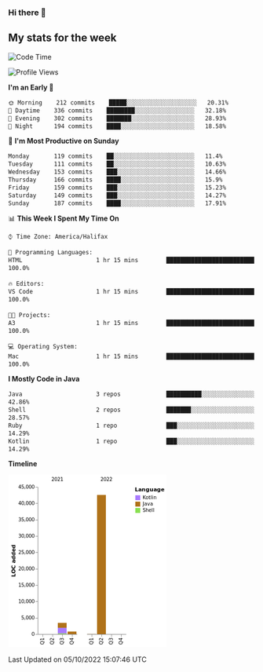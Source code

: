### Hi there 👋

## My stats for the week
<!--START_SECTION:waka-->
![Code Time](http://img.shields.io/badge/Code%20Time-401%20hrs%206%20mins-blue)

![Profile Views](http://img.shields.io/badge/Profile%20Views-0-blue)

**I'm an Early 🐤** 

```text
🌞 Morning    212 commits    █████░░░░░░░░░░░░░░░░░░░░   20.31% 
🌆 Daytime    336 commits    ████████░░░░░░░░░░░░░░░░░   32.18% 
🌃 Evening    302 commits    ███████░░░░░░░░░░░░░░░░░░   28.93% 
🌙 Night      194 commits    ████░░░░░░░░░░░░░░░░░░░░░   18.58%

```
📅 **I'm Most Productive on Sunday** 

```text
Monday       119 commits    ██░░░░░░░░░░░░░░░░░░░░░░░   11.4% 
Tuesday      111 commits    ██░░░░░░░░░░░░░░░░░░░░░░░   10.63% 
Wednesday    153 commits    ███░░░░░░░░░░░░░░░░░░░░░░   14.66% 
Thursday     166 commits    ████░░░░░░░░░░░░░░░░░░░░░   15.9% 
Friday       159 commits    ███░░░░░░░░░░░░░░░░░░░░░░   15.23% 
Saturday     149 commits    ███░░░░░░░░░░░░░░░░░░░░░░   14.27% 
Sunday       187 commits    ████░░░░░░░░░░░░░░░░░░░░░   17.91%

```


📊 **This Week I Spent My Time On** 

```text
⌚︎ Time Zone: America/Halifax

💬 Programming Languages: 
HTML                     1 hr 15 mins        █████████████████████████   100.0%

🔥 Editors: 
VS Code                  1 hr 15 mins        █████████████████████████   100.0%

🐱‍💻 Projects: 
A3                       1 hr 15 mins        █████████████████████████   100.0%

💻 Operating System: 
Mac                      1 hr 15 mins        █████████████████████████   100.0%

```

**I Mostly Code in Java** 

```text
Java                     3 repos             ██████████░░░░░░░░░░░░░░░   42.86% 
Shell                    2 repos             ███████░░░░░░░░░░░░░░░░░░   28.57% 
Ruby                     1 repo              ███░░░░░░░░░░░░░░░░░░░░░░   14.29% 
Kotlin                   1 repo              ███░░░░░░░░░░░░░░░░░░░░░░   14.29%

```


**Timeline**

![Chart not found](https://raw.githubusercontent.com/lyndseyy/lyndseyy/main/charts/bar_graph.png) 


 Last Updated on 05/10/2022 15:07:46 UTC
<!--END_SECTION:waka-->